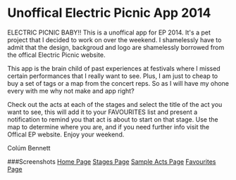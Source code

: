 Unoffical Electric Picnic App 2014
=========================

ELECTRIC PICNIC BABY!! This is a unoffical app for EP 2014. It's a pet project that I decided to work on over the weekend. I shamelessly have to admit that the design, backgroud and logo are shamelessly borrowed from the offical Electric Picnic website.

This app is the brain child of past experiences at festivals where I missed certain performances that I really want to see. Plus, I am just to cheap to buy a set of tags or a map from the concert reps. So as I will have my ohone every with me why not make and app right?

Check out the acts at each of the stages and select the title of the act you want to see, this will add it to your FAVOURITES list and present a notification to remind you that act is about to start on that stage. Use the map to determine where you are, and if you need further info visit the Offical EP website. Enjoy your weekend.

Colúm Bennett

###Screenshots
[Home Page](https://github.com/col1985/ep-2014-iOS-app/blob/ep/screenshots/home.png)
[Stages Page](https://github.com/col1985/ep-2014-iOS-app/blob/ep/screenshots/stages.png)
[Sample Acts Page](https://github.com/col1985/ep-2014-iOS-app/blob/ep/screenshots/sample-acts-page.png)
[Favourites Page](https://github.com/col1985/ep-2014-iOS-app/blob/ep/screenshots/favs-list.png)
  